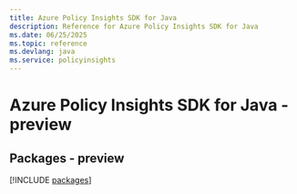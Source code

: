 ```yaml
---
title: Azure Policy Insights SDK for Java
description: Reference for Azure Policy Insights SDK for Java
ms.date: 06/25/2025
ms.topic: reference
ms.devlang: java
ms.service: policyinsights
---
```

# Azure Policy Insights SDK for Java - preview
## Packages - preview
[!INCLUDE [packages](policy-insights-index.md)]